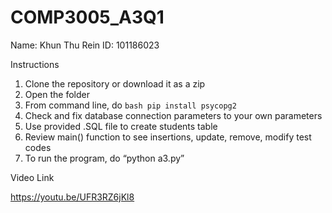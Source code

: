 # COMP3005_A3Q1

Name: Khun Thu Rein
ID: 101186023

Instructions

1. Clone the repository or download it as a zip
2. Open the folder
3. From command line, do
   ```bash pip install psycopg2```
5. Check and fix database connection parameters to your own parameters
6. Use provided .SQL file to create students table
7. Review main() function to see insertions, update, remove, modify test codes
8. To run the program, do “python a3.py”

Video Link

https://youtu.be/UFR3RZ6jKl8
